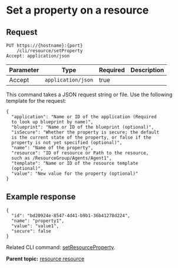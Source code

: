 # Set a property on a resource

## Request

```
PUT https://{hostname}:{port}
    /cli/resource/setProperty
Accept: application/json

```

|Parameter|Type|Required|Description|
|---------|----|--------|-----------|
|Accept|`application/json`|true| |

This command takes a JSON request string or file. Use the following template for the request:

```
{
  "application": "Name or ID of the application (Required 
  to look up blueprint by name)",
  "blueprint": "Name or ID of the blueprint (optional)",
  "isSecure": "Whether the property is secure; the default 
  is the current state of the property, or false if the 
  property is not yet specified (optional)",
  "name": "Name of the property",
  "resource": "ID of resource or Path to the resource, 
  such as /ResourceGroup/Agents/Agent1",
  "template": "Name or ID of the resource template 
  (optional)",
  "value": "New value for the property (optional)"
}

```

## Example response

```
{
  "id": "bd20924e-8547-4d41-b9b1-36b41278d224",
  "name": "property1",
  "value": "value1",
  "secure": false
}
```

Related CLI command: [setResourceProperty](udclient_setresourceproperty.md).

**Parent topic:** [resource resource](../../com.udeploy.api.doc/topics/rest_cli_resource.md)


